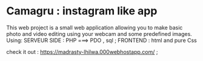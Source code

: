# Camagru : instagram like app
This web project is  a small web application allowing you to
make basic photo and video editing using your webcam and some predefined images.
Using: 
SERVEUR SIDE : PHP ===> PDO , sql  ;
FRONTEND : html and pure Css

check it out : https://madrasty-lhilwa.000webhostapp.com/ ;
